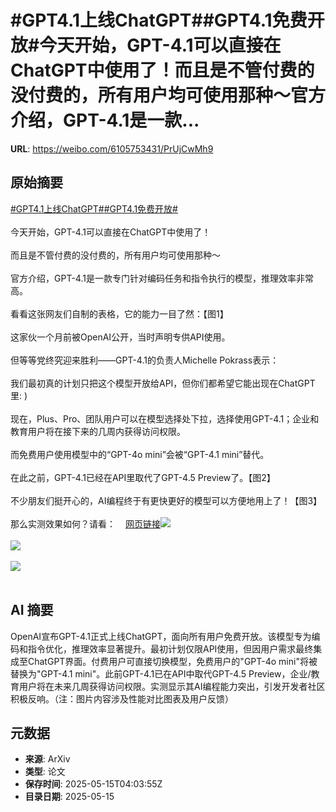 # #GPT4.1上线ChatGPT##GPT4.1免费开放#今天开始，GPT-4.1可以直接在ChatGPT中使用了！而且是不管付费的没付费的，所有用户均可使用那种～官方介绍，GPT-4.1是一款...

**URL**: https://weibo.com/6105753431/PrUjCwMh9

## 原始摘要

<a href="https://m.weibo.cn/search?containerid=231522type%3D1%26t%3D10%26q%3D%23GPT4.1%E4%B8%8A%E7%BA%BFChatGPT%23&amp;extparam=%23GPT4.1%E4%B8%8A%E7%BA%BFChatGPT%23" data-hide=""><span class="surl-text">#GPT4.1上线ChatGPT#</span></a><a href="https://m.weibo.cn/search?containerid=231522type%3D1%26t%3D10%26q%3D%23GPT4.1%E5%85%8D%E8%B4%B9%E5%BC%80%E6%94%BE%23&amp;extparam=%23GPT4.1%E5%85%8D%E8%B4%B9%E5%BC%80%E6%94%BE%23" data-hide=""><span class="surl-text">#GPT4.1免费开放#</span></a><br><br>今天开始，GPT-4.1可以直接在ChatGPT中使用了！<br><br>而且是不管付费的没付费的，所有用户均可使用那种～<br><br>官方介绍，GPT-4.1是一款专门针对编码任务和指令执行的模型，推理效率非常高。<br><br>看看这张网友们自制的表格，它的能力一目了然：【图1】<br><br>这家伙一个月前被OpenAI公开，当时声明专供API使用。<br><br>但等等党终究迎来胜利——GPT-4.1的负责人Michelle Pokrass表示：<br><br>我们最初真的计划只把这个模型开放给API，但你们都希望它能出现在ChatGPT里: )<br><br>现在，Plus、Pro、团队用户可以在模型选择处下拉，选择使用GPT-4.1；企业和教育用户将在接下来的几周内获得访问权限。<br><br>而免费用户使用模型中的“GPT-4o mini”会被“GPT-4.1 mini”替代。<br><br>在此之前，GPT-4.1已经在API里取代了GPT-4.5 Preview了。【图2】<br><br>不少朋友们挺开心的，AI编程终于有更快更好的模型可以方便地用上了！【图3】<br><br>那么实测效果如何？请看：<a href="https://weibo.cn/sinaurl?u=https%3A%2F%2Fmp.weixin.qq.com%2Fs%2FuPJ_LsSrIfWSj_eUN52tzQ" data-hide=""><span class="url-icon"><img style="width: 1rem;height: 1rem" src="https://h5.sinaimg.cn/upload/2015/09/25/3/timeline_card_small_web_default.png" referrerpolicy="no-referrer"></span><span class="surl-text">网页链接</span></a><img style="" src="https://tvax2.sinaimg.cn/large/006Fd7o3gy1i1fyz0xhqwj30uw0w2jz2.jpg" referrerpolicy="no-referrer"><br><br><img style="" src="https://tvax4.sinaimg.cn/large/006Fd7o3gy1i1fyz1zmozj30oe0w4ad4.jpg" referrerpolicy="no-referrer"><br><br><img style="" src="https://tvax4.sinaimg.cn/large/006Fd7o3gy1i1fyz3bo5oj30ws0by7aw.jpg" referrerpolicy="no-referrer"><br><br>

## AI 摘要

OpenAI宣布GPT-4.1正式上线ChatGPT，面向所有用户免费开放。该模型专为编码和指令优化，推理效率显著提升。最初计划仅限API使用，但因用户需求最终集成至ChatGPT界面。付费用户可直接切换模型，免费用户的"GPT-4o mini"将被替换为"GPT-4.1 mini"。此前GPT-4.1已在API中取代GPT-4.5 Preview，企业/教育用户将在未来几周获得访问权限。实测显示其AI编程能力突出，引发开发者社区积极反响。（注：图片内容涉及性能对比图表及用户反馈）

## 元数据

- **来源**: ArXiv
- **类型**: 论文
- **保存时间**: 2025-05-15T04:03:55Z
- **目录日期**: 2025-05-15
